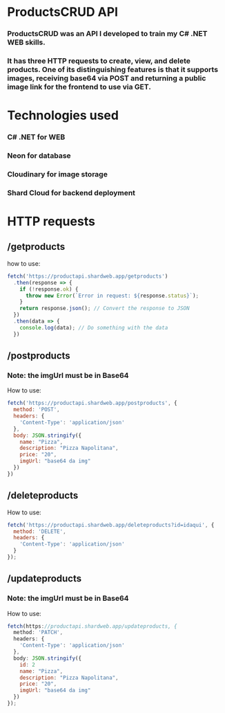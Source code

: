 # ProductsCRUD API
### ProductsCRUD was an API I developed to train my C# .NET WEB skills. <br>
### It has three HTTP requests to create, view, and delete products. One of its distinguishing features is that it supports images, receiving base64 via POST and returning a public image link for the frontend to use via GET.

# Technologies used

### C# .NET for WEB <br>
### Neon for database <br>
### Cloudinary for image storage <br>
### Shard Cloud for backend deployment

# HTTP requests

## /getproducts
how to use:
```js
fetch('https://productapi.shardweb.app/getproducts')
  .then(response => {
    if (!response.ok) {
      throw new Error(`Error in request: ${response.status}`);
    }
    return response.json(); // Convert the response to JSON
  })
  .then(data => {
    console.log(data); // Do something with the data
  })
```

## /postproducts
### Note: the imgUrl must be in Base64
How to use:
```js
fetch('https://productapi.shardweb.app/postproducts', {
  method: 'POST',
  headers: {
    'Content-Type': 'application/json'
  },
  body: JSON.stringify({
    name: "Pizza",
    description: "Pizza Napolitana",
    price: "20",
    imgUrl: "base64 da img"
  })
})
```

## /deleteproducts
How to use:
```js
fetch('https://productapi.shardweb.app/deleteproducts?id=idaqui', {
  method: 'DELETE', 
  headers: { 
    'Content-Type': 'application/json' 
  }
});
```

## /updateproducts
### Note: the imgUrl must be in Base64
How to use:
```js
fetch(https://productapi.shardweb.app/updateproducts, {
  method: 'PATCH',
  headers: {
    'Content-Type': 'application/json'
  },
  body: JSON.stringify({
    id: 2
    name: "Pizza",
    description: "Pizza Napolitana",
    price: "20",
    imgUrl: "base64 da img"
  })
});
```
